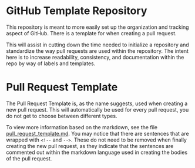 # GitHub Template Repository

This repository is meant to more easily set up the organization and tracking aspect of GitHub. There
is a template for when creating a pull request.

This will assist in cutting down the time needed to initialize a repository and standardize the way
pull requests are used within the repository. The intent here is to increase readability,
consistency, and documentation within the repo by way of labels and templates.

# Pull Request Template

The Pull Request Template is, as the name suggests, used when creating a new pull request. This will
automatically be used for every pull request, you do not get to choose between different types.

To view more information based on the markdown, see the file
[pull_request_template.md](.github/pull_request_template.md). You may notice that there are
sentences that are wrapped with `<!--` and `-->`. These do not need to be removed when finally
creating the new pull request, as they indicate that the sentences are commented out within the
markdown language used in creating the bodies of the pull request.
